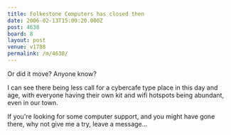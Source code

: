 ```yaml
---
title: Folkestone Computers has closed then
date: 2006-02-13T15:00:20.000Z
post: 4638
board: 8
layout: post
venue: v1788
permalink: /m/4638/
---
```

Or did it move? Anyone know?

I can see there being less call for a cybercafe type place in this day and age, with everyone having their own kit and wifi hotspots being abundant, even in our town.

If you're looking for some computer support, and you might have gone there, why not give me a try, leave a message...
